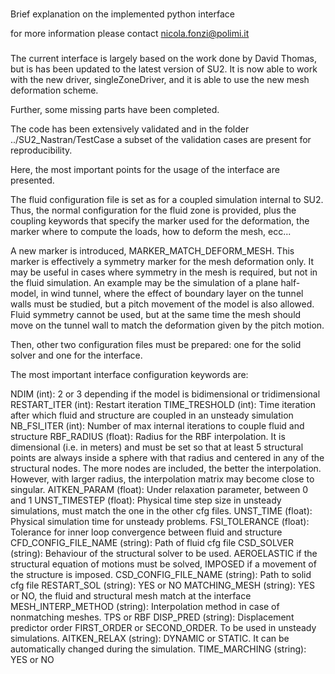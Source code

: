 ###
Brief explanation on the implemented python interface

for more information please contact nicola.fonzi@polimi.it
###

The current interface is largely based on the work done by David Thomas, but is has
been updated to the latest version of SU2. It is now able to work with the new
driver, singleZoneDriver, and it is able to use the new mesh deformation scheme.

Further, some missing parts have been completed.

The code has been extensively validated and in the folder ../SU2_Nastran/TestCase
a subset of the validation cases are present for reproducibility.

Here, the most important points for the usage of the interface are presented.

The fluid configuration file is set as for a coupled simulation internal to SU2.
Thus, the normal configuration for the fluid zone is provided, plus the
coupling keywords that specify the marker used for the deformation, the marker where
to compute the loads, how to deform the mesh, ecc...

A new marker is introduced, MARKER_MATCH_DEFORM_MESH. This marker is effectively
a symmetry marker for the mesh deformation only. It may be useful in cases where
symmetry in the mesh is required, but not in the fluid simulation. An example may
be the simulation of a plane half-model, in wind tunnel, where the effect of boundary
layer on the tunnel walls must be studied, but a pitch movement of the model is
also allowed. Fluid symmetry cannot be used, but at the same time the mesh should
move on the tunnel wall to match the deformation given by the pitch motion.

Then, other two configuration files must be prepared: one for the solid solver
and one for the interface.

The most important interface configuration keywords are:

NDIM (int): 2 or 3 depending if the model is bidimensional or tridimensional
RESTART_ITER (int): Restart iteration
TIME_TRESHOLD (int): Time iteration after which fluid and structure are coupled
                     in an unsteady simulation
NB_FSI_ITER (int):   Number of max internal iterations to couple fluid and structure
RBF_RADIUS (float):  Radius for the RBF interpolation. It is dimensional (i.e. in meters)
                     and must be set so that at least 5 structural points are always
                     inside a sphere with that radius and centered in any of the
                     structural nodes. The more nodes are included, the better
                     the interpolation. However, with larger radius, the interpolation
                     matrix may become close to singular.
AITKEN_PARAM (float): Under relaxation parameter, between 0 and 1
UNST_TIMESTEP (float): Physical time step size in unsteady simulations, must match
                       the one in the other cfg files.
UNST_TIME (float): Physical simulation time for unsteady problems.
FSI_TOLERANCE (float): Tolerance for inner loop convergence between fluid and structure
CFD_CONFIG_FILE_NAME (string): Path of fluid cfg file
CSD_SOLVER (string): Behaviour of the structural solver to be used. AEROELASTIC if
                     the structural equation of motions must be solved, IMPOSED if
                     a movement of the structure is imposed.
CSD_CONFIG_FILE_NAME (string): Path to solid cfg file
RESTART_SOL (string): YES or NO
MATCHING_MESH (string): YES or NO, the fluid and structural mesh match at the interface
MESH_INTERP_METHOD (string): Interpolation method in case of nonmatching meshes. TPS or RBF
DISP_PRED (string): Displacement predictor order FIRST_ORDER or SECOND_ORDER. To
                    be used in unsteady simulations.
AITKEN_RELAX (string): DYNAMIC or STATIC. It can be automatically changed during
                       the simulation.
TIME_MARCHING (string): YES or NO
